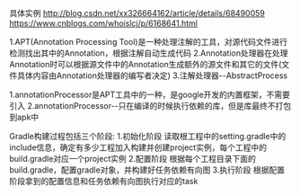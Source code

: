 
具体实例
http://blog.csdn.net/xx326664162/article/details/68490059
https://www.cnblogs.com/whoislcj/p/6168641.html


1.APT(Annotation Processing Tool)是一种处理注解的工具，对源代码文件进行检测找出其中的Annotation，根据注解自动生成代码
2.Annotation处理器在处理Annotation时可以根据源文件中的Annotation生成额外的源文件和其它的文件(文件具体内容由Annotation处理器的编写者决定)
3.注解处理器--AbstractProcess


1.annotationProcessor是APT工具中的一种，是google开发的内置框架，不需要引入
2.annotationProcessor--只在编译的时候执行依赖的库，但是库最终不打包到apk中

Gradle构建过程包括三个阶段:
1.初始化阶段
读取根工程中的setting.gradle中的include信息，确定有多少工程加入构建并创建project实例，每个工程中的build.gradle对应一个project实例
2.配置阶段
根据每个工程目录下面的build.gradle，配置gradle对象，并构建好任务依赖有向图
3.执行阶段
根据配置阶段拿到的配置信息和任务依赖有向图执行对应的task

